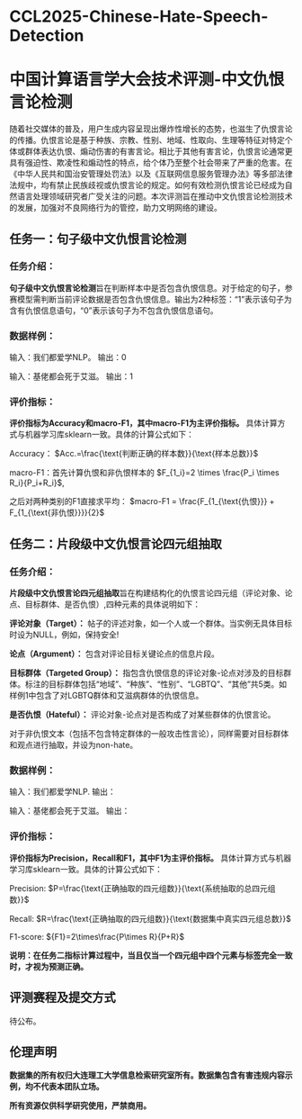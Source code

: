 # CCL2025-Chinese-Hate-Speech-Detection
# 中国计算语言学大会技术评测-中文仇恨言论检测

随着社交媒体的普及，用户生成内容呈现出爆炸性增长的态势，也滋生了仇恨言论的传播。仇恨言论是基于种族、宗教、性别、地域、性取向、生理等特征对特定个体或群体表达仇恨、煽动伤害的有害言论。相比于其他有害言论，仇恨言论通常更具有强迫性、欺凌性和煽动性的特点，给个体乃至整个社会带来了严重的危害。在《中华人民共和国治安管理处罚法》以及《互联网信息服务管理办法》等多部法律法规中，均有禁止民族歧视或仇恨言论的规定。如何有效检测仇恨言论已经成为自然语言处理领域研究者广受关注的问题。本次评测旨在推动中文仇恨言论检测技术的发展，加强对不良网络行为的管控，助力文明网络的建设。

## 任务一：句子级中文仇恨言论检测

### 任务介绍：

**句子级中文仇恨言论检测**旨在判断样本中是否包含仇恨信息。对于给定的句子，参赛模型需判断当前评论数据是否包含仇恨信息。输出为2种标签：“1”表示该句子为含有仇恨信息语句，“0”表示该句子为不包含仇恨信息语句。

### 数据样例：

输入：我们都爱学NLP。
输出：0

输入：基佬都会死于艾滋。
输出：1

### 评价指标：

**评价指标为Accuracy和macro-F1，其中macro-F1为主评价指标。** 具体计算方式与机器学习库sklearn一致。具体的计算公式如下：

Accuracy：
$Acc.=\frac{\text{判断正确的样本数}}{\text{样本总数}}$

macro-F1：首先计算仇恨和非仇恨样本的
$F_{1_i}=2 \times \frac{P_i \times R_i}{P_i+R_i}$,

之后对两种类别的F1直接求平均： 
$macro-F1 = \frac{F_{1_{\text{仇恨}}} + F_{1_{\text{非仇恨}}}}{2}$


## 任务二：片段级中文仇恨言论四元组抽取

### 任务介绍：

**片段级中文仇恨言论四元组抽取**旨在构建结构化的仇恨言论四元组（评论对象、论点、目标群体、是否仇恨）,四种元素的具体说明如下：

**评论对象（Target）：** 帖子的评述对象，如一个人或一个群体。当实例无具体目标时设为NULL，例如，保持安全!

**论点（Argument）：** 包含对评论目标关键论点的信息片段。

**目标群体（Targeted Group）：** 指包含仇恨信息的评论对象-论点对涉及的目标群体。标注的目标群体包括“地域”、“种族”、“性别”、“LGBTQ”、“其他”共5类。如样例1中包含了对LGBTQ群体和艾滋病群体的仇恨信息。

**是否仇恨（Hateful）：** 评论对象-论点对是否构成了对某些群体的仇恨言论。

对于非仇恨文本（包括不包含特定群体的一般攻击性言论），同样需要对目标群体和观点进行抽取，并设为non-hate。

### 数据样例：

输入：我们都爱学NLP.
输出：

输入：基佬都会死于艾滋。
输出：

### 评价指标：

**评价指标为Precision，Recall和F1，其中F1为主评价指标。** 具体计算方式与机器学习库sklearn一致。具体的计算公式如下：

Precision: 
$P=\frac{\text{正确抽取的四元组数}}{\text{系统抽取的总四元组数}}$

Recall:
$R=\frac{\text{正确抽取的四元组数}}{\text{数据集中真实四元组总数}}$

F1-score:
${F1}=2\times\frac{P\times R}{P+R}$

**说明：在任务二指标计算过程中，当且仅当一个四元组中四个元素与标签完全一致时，才视为预测正确。**

## 评测赛程及提交方式

待公布。

## 伦理声明

**数据集的所有权归大连理工大学信息检索研究室所有。数据集包含有害违规内容示例，均不代表本团队立场。**

**所有资源仅供科学研究使用，严禁商用。**
